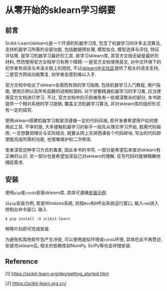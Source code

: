 # 从零开始的sklearn学习纲要



## 前言

Scikit-Learn(sklearn)是一个开源的机器学习库, 包含了机器学习的许多主流算法, 支持机器学习所需的全部功能, 包括数据预处理, 模型拟合, 模型选择与评估, 特征评估等, 是学习机器学习最好的工具. 欲学习sklearn库, 其官方文档无疑是最好的材料, 然而使用官方文档学习有两个障碍: 一是官方文档使用英文, 对中文环境下的初学者有阅读与术语关联上的困扰, 不过[sklearn中文社区](https://scikit-learn.org.cn/)提供了相关的语言支持; 二是官方网站功能繁复, 初学者会感到难以入手.

官方文档中给出了sklearn全面而有效的学习指南, 包括机器学习入门教程, 用户指南, 使用示例以及所有函数的说明和源码. 对于想要精通机器学习的学习者, 应当使用官方文档进行学习. 不过, 官方文档中的示例难免有一些艰深繁杂的部分, 本书欲提供一个相对系统的学习提纲, 覆盖主流机器学习算法, 并对sklearn库的组织形式有一定的探究.

使用sklearn搭建机器学习框架须遵循一定的代码风格, 即开发者希望用户如何使用此工具. 不幸的是, 大多接触机器学习的新手一般先从理论学习开始, 脱离代码锻炼; 一旦想要把理论与实际结合, 就要从网上东拼西凑各个代码碎块, 写出的代码即使能完成所需的功能, 也很难维护和二次修改. 

笔者深受这种学习方式的毒害, 因此本书的书写, 一部分是希望后来者对sklearn有正确的认识, 另一部分也是希望加深自己对sklearn的理解, 在写代码时能够精确地捕捉需求.

## 安装

使用`pip`或`conda`安装sklearn库, 具体可遵循[安装示例](https://scikit-learn.org/dev/install.html). 

以`pip`安装为例, 若是Windows系统, 则按`Win`和`R`呼出系统运行窗口, 输入`cmd`进入控制台命令窗口. 输入

```
$ pip install -U scikit-learn
```

稍等片刻即可完成安装. 

为避免和其他软件包产生冲突, 可以使用虚拟环境或`conda`环境, 具体在此不再赘述. 安装完sklearn后, 相关的依赖库如NumPy, SciPy等也会伴随安装.

## Reference

[1] https://scikit-learn.org/dev/getting_started.html

[2] https://scikit-learn.org.cn/
